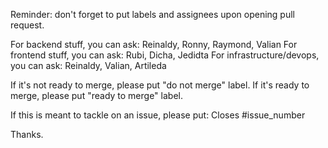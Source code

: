 Reminder: don't forget to put labels and assignees upon opening pull request.

For backend stuff, you can ask: Reinaldy, Ronny, Raymond, Valian
For frontend stuff, you can ask: Rubi, Dicha, Jedidta
For infrastructure/devops, you can ask: Reinaldy, Valian, Artileda

If it's not ready to merge, please put "do not merge" label.
If it's ready to merge, please put "ready to merge" label.

If this is meant to tackle on an issue, please put:
Closes #issue_number

Thanks.
